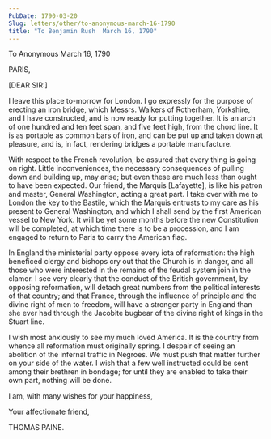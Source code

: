 ```yaml
---
PubDate: 1790-03-20
Slug: letters/other/to-anonymous-march-16-1790
title: "To Benjamin Rush  March 16, 1790"
---
```


   To Anonymous  March 16, 1790

   PARIS,

   [DEAR SIR:]

   I leave this place to-morrow for London. I go expressly for the purpose of
   erecting an iron bridge, which Messrs. Walkers of Rotherham, Yorkshire,
   and I have constructed, and is now ready for putting together. It is an
   arch of one hundred and ten feet span, and five feet high, from the chord
   line. It is as portable as common bars of iron, and can be put up and
   taken down at pleasure, and is, in fact, rendering bridges a portable
   manufacture.

   With respect to the French revolution, be assured that every thing is
   going on right. Little inconveniences, the necessary consequences of
   pulling down and building up, may arise; but even these are much less than
   ought to have been expected. Our friend, the Marquis [Lafayette], is like
   his patron and master, General Washington, acting a great part. I take
   over with me to London the key to the Bastile, which the Marquis entrusts
   to my care as his present to General Washington, and which I shall send by
   the first American vessel to New York. It will be yet some months before
   the new Constitution will be completed, at which time there is to be a
   procession, and I am engaged to return to Paris to carry the American
   flag.

   In England the ministerial party oppose every iota of reformation: the
   high beneficed clergy and bishops cry out that the Church is in danger,
   and all those who were interested in the remains of the feudal system join
   in the clamor. I see very clearly that the conduct of the British
   government, by opposing reformation, will detach great numbers from the
   political interests of that country; and that France, through the
   influence of principle and the divine right of men to freedom, will have a
   stronger party in England than she ever had through the Jacobite bugbear
   of the divine right of kings in the Stuart line.

   I wish most anxiously to see my much loved America. It is the country from
   whence all reformation must originally spring. I despair of seeing an
   abolition of the infernal traffic in Negroes. We must push that matter
   further on your side of the water. I wish that a few well instructed could
   be sent among their brethren in bondage; for until they are enabled to
   take their own part, nothing will be done.

   I am, with many wishes for your happiness,

   Your affectionate friend,

   THOMAS PAINE.
